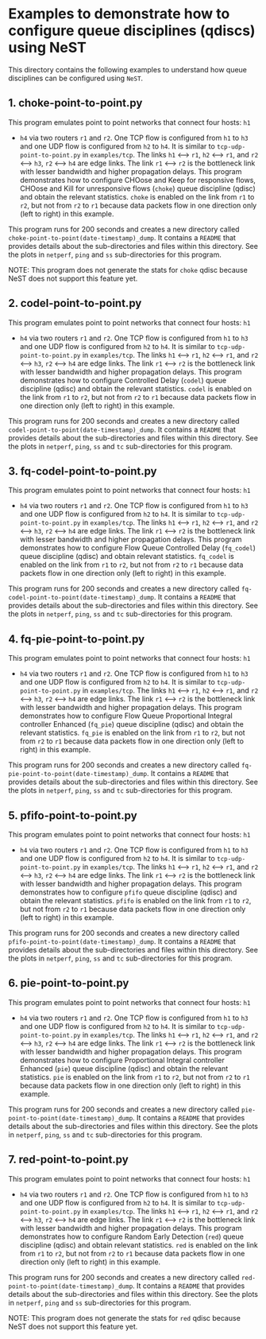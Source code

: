 # Examples to demonstrate how to configure queue disciplines (qdiscs) using NeST

This directory contains the following examples to understand how queue
disciplines can be configured using `NeST`.

## 1. choke-point-to-point.py
This program emulates point to point networks that connect four hosts: `h1`
- `h4` via two routers `r1` and `r2`. One TCP flow is configured from `h1` to
`h3` and one UDP flow is configured from `h2` to `h4`. It is similar to
`tcp-udp-point-to-point.py` in `examples/tcp`. The links `h1` <--> `r1`,
`h2` <--> `r1`, and `r2` <--> `h3`, `r2` <--> `h4` are edge links. The link
`r1` <--> `r2` is the bottleneck link with lesser bandwidth and higher
propagation delays. This program demonstrates how to configure CHOose and
Keep for responsive flows, CHOose and Kill for unresponsive flows (`choke`)
queue discipline (qdisc) and obtain the relevant statistics. `choke` is
enabled on the link from `r1` to `r2`, but not from `r2` to `r1` because
data packets flow in one direction only (left to right) in this example.

This program runs for 200 seconds and creates a new directory called
`choke-point-to-point(date-timestamp)_dump`. It contains a `README` that
provides details about the sub-directories and files within this directory.
See the plots in `netperf`, `ping` and `ss` sub-directories for this program.

NOTE: This program does not generate the stats for `choke` qdisc because NeST
does not support this feature yet.

## 2. codel-point-to-point.py
This program emulates point to point networks that connect four hosts: `h1`
- `h4` via two routers `r1` and `r2`. One TCP flow is configured from `h1` to
`h3` and one UDP flow is configured from `h2` to `h4`. It is similar to
`tcp-udp-point-to-point.py` in `examples/tcp`. The links `h1` <--> `r1`,
`h2` <--> `r1`, and `r2` <--> `h3`, `r2` <--> `h4` are edge links. The link
`r1` <--> `r2` is the bottleneck link with lesser bandwidth and higher
propagation delays. This program demonstrates how to configure Controlled
Delay (`codel`) queue discipline (qdisc) and obtain the relevant statistics.
`codel` is enabled on the link from `r1` to `r2`, but not from `r2` to `r1`
because data packets flow in one direction only (left to right) in this
example.

This program runs for 200 seconds and creates a new directory called
`codel-point-to-point(date-timestamp)_dump`. It contains a `README` that
provides details about the sub-directories and files within this directory.
See the plots in `netperf`, `ping`, `ss` and `tc` sub-directories for this
program.

## 3. fq-codel-point-to-point.py
This program emulates point to point networks that connect four hosts: `h1`
- `h4` via two routers `r1` and `r2`. One TCP flow is configured from `h1` to
`h3` and one UDP flow is configured from `h2` to `h4`. It is similar to
`tcp-udp-point-to-point.py` in `examples/tcp`. The links `h1` <--> `r1`,
`h2` <--> `r1`, and `r2` <--> `h3`, `r2` <--> `h4` are edge links. The link
`r1` <--> `r2` is the bottleneck link with lesser bandwidth and higher
propagation delays. This program demonstrates how to configure Flow Queue
Controlled Delay (`fq_codel`) queue discipline (qdisc) and obtain relevant
statistics. `fq_codel` is enabled on the link from `r1` to `r2`, but not from
`r2` to `r1` because data packets flow in one direction only (left to right)
in this example.

This program runs for 200 seconds and creates a new directory called
`fq-codel-point-to-point(date-timestamp)_dump`. It contains a `README` that
provides details about the sub-directories and files within this directory.
See the plots in `netperf`, `ping`, `ss` and `tc` sub-directories for this
program.

## 4. fq-pie-point-to-point.py
This program emulates point to point networks that connect four hosts: `h1`
- `h4` via two routers `r1` and `r2`. One TCP flow is configured from `h1` to
`h3` and one UDP flow is configured from `h2` to `h4`. It is similar to
`tcp-udp-point-to-point.py` in `examples/tcp`. The links `h1` <--> `r1`,
`h2` <--> `r1`, and `r2` <--> `h3`, `r2` <--> `h4` are edge links. The link
`r1` <--> `r2` is the bottleneck link with lesser bandwidth and higher
propagation delays. This program demonstrates how to configure Flow Queue
Proportional Integral controller Enhanced (`fq_pie`) queue discipline (qdisc)
and obtain the relevant statistics. `fq_pie` is enabled on the link from `r1`
to `r2`, but not from `r2` to `r1` because data packets flow in one direction
only (left to right) in this example.

This program runs for 200 seconds and creates a new directory called
`fq-pie-point-to-point(date-timestamp)_dump`. It contains a `README` that
provides details about the sub-directories and files within this directory.
See the plots in `netperf`, `ping`, `ss` and `tc` sub-directories for this
program.

## 5. pfifo-point-to-point.py
This program emulates point to point networks that connect four hosts: `h1`
- `h4` via two routers `r1` and `r2`. One TCP flow is configured from `h1` to
`h3` and one UDP flow is configured from `h2` to `h4`. It is similar to
`tcp-udp-point-to-point.py` in `examples/tcp`. The links `h1` <--> `r1`,
`h2` <--> `r1`, and `r2` <--> `h3`, `r2` <--> `h4` are edge links. The link
`r1` <--> `r2` is the bottleneck link with lesser bandwidth and higher
propagation delays. This program demonstrates how to configure `pfifo` queue
discipline (qdisc) and obtain the relevant statistics. `pfifo` is enabled on
the link from `r1` to `r2`, but not from `r2` to `r1` because data packets
flow in one direction only (left to right) in this example.

This program runs for 200 seconds and creates a new directory called
`pfifo-point-to-point(date-timestamp)_dump`. It contains a `README` that
provides details about the sub-directories and files within this directory.
See the plots in `netperf`, `ping`, `ss` and `tc` sub-directories for this
program.

## 6. pie-point-to-point.py
This program emulates point to point networks that connect four hosts: `h1`
- `h4` via two routers `r1` and `r2`. One TCP flow is configured from `h1` to
`h3` and one UDP flow is configured from `h2` to `h4`. It is similar to
`tcp-udp-point-to-point.py` in `examples/tcp`. The links `h1` <--> `r1`,
`h2` <--> `r1`, and `r2` <--> `h3`, `r2` <--> `h4` are edge links. The link
`r1` <--> `r2` is the bottleneck link with lesser bandwidth and higher
propagation delays. This program demonstrates how to configure Proportional
Integral controller Enhanced (`pie`) queue discipline (qdisc) and obtain the
relevant statistics. `pie` is enabled on the link from `r1` to `r2`, but
not from `r2` to `r1` because data packets flow in one direction only (left
to right) in this example.

This program runs for 200 seconds and creates a new directory called
`pie-point-to-point(date-timestamp)_dump`. It contains a `README` that
provides details about the sub-directories and files within this directory.
See the plots in `netperf`, `ping`, `ss` and `tc` sub-directories for this
program.

## 7. red-point-to-point.py
This program emulates point to point networks that connect four hosts: `h1`
- `h4` via two routers `r1` and `r2`. One TCP flow is configured from `h1` to
`h3` and one UDP flow is configured from `h2` to `h4`. It is similar to
`tcp-udp-point-to-point.py` in `examples/tcp`. The links `h1` <--> `r1`,
`h2` <--> `r1`, and `r2` <--> `h3`, `r2` <--> `h4` are edge links. The link
`r1` <--> `r2` is the bottleneck link with lesser bandwidth and higher
propagation delays. This program demonstrates how to configure Random Early
Detection (`red`) queue discipline (qdisc) and obtain relevant statistics.
`red` is enabled on the link from `r1` to `r2`, but not from `r2` to `r1`
because data packets flow in one direction only (left to right) in this
example.

This program runs for 200 seconds and creates a new directory called
`red-point-to-point(date-timestamp)_dump`. It contains a `README` that
provides details about the sub-directories and files within this directory.
See the plots in `netperf`, `ping` and `ss` sub-directories for this program.

NOTE: This program does not generate the stats for `red` qdisc because NeST
does not support this feature yet.
